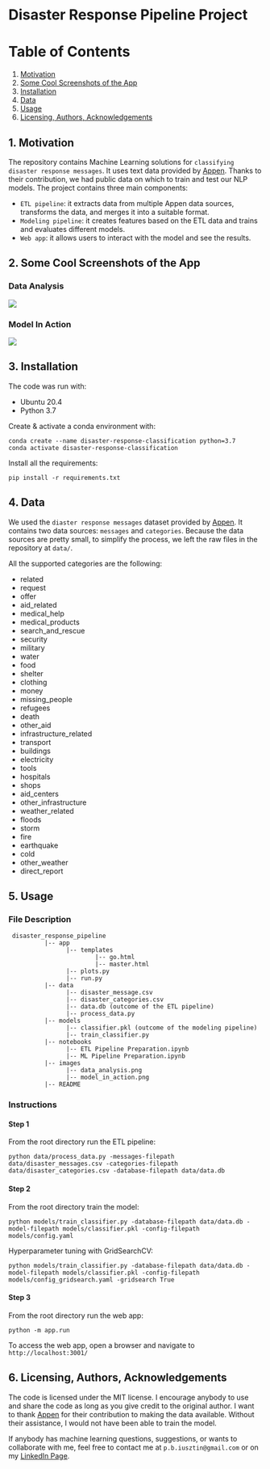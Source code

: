 # Disaster Response Pipeline Project

# Table of Contents
1. [Motivation](#motivation)
2. [Some Cool Screenshots of the App](#screenshots)
3. [Installation](#installation)
4. [Data](#data)
5. [Usage](#usage)
6. [Licensing, Authors, Acknowledgements](#licensing)


## 1. Motivation <a name="motivation"></a>
The repository contains Machine Learning solutions for `classifying disaster response messages`. It uses text data
provided by [Appen](https://appen.com/platform-5/#data_types). Thanks to their contribution, we had public
data on which to train and test our NLP models.
The project contains three main components:
* `ETL pipeline`: it extracts data from multiple Appen data sources, transforms the data, and merges it into a suitable format.
* `Modeling pipeline`: it creates features based on the ETL data and trains and evaluates different models.
* `Web app`: it allows users to interact with the model and see the results.

## 2. Some Cool Screenshots of the App <a name="screenshots"></a>
### Data Analysis
![](images/data_analysis.png)
### Model In Action
![](images/model_in_action.png)

## 3. Installation <a name="installation"></a>
The code was run with:
* Ubuntu 20.4
* Python 3.7

Create & activate a conda environment with:
```shell
conda create --name disaster-response-classification python=3.7
conda activate disaster-response-classification
```
Install all the requirements:
```shell
pip install -r requirements.txt
```

## 4. Data <a name="data"></a>
We used the `diaster response messages` dataset provided by [Appen](https://appen.com/platform-5/#data_types). It contains
two data sources: `messages` and `categories`. Because the data sources are pretty small, to simplify the process, we
left the raw files in the repository at `data/`.

All the supported categories are the following:
* related
* request
* offer
* aid_related
* medical_help
* medical_products
* search_and_rescue
* security
* military
* water
* food
* shelter
* clothing
* money
* missing_people
* refugees
* death
* other_aid
* infrastructure_related
* transport
* buildings
* electricity
* tools
* hospitals
* shops
* aid_centers
* other_infrastructure
* weather_related
* floods
* storm
* fire
* earthquake
* cold
* other_weather
* direct_report

## 5. Usage <a name="usage"></a>
### File Description
```
 disaster_response_pipeline
          |-- app
                |-- templates
                        |-- go.html
                        |-- master.html
                |-- plots.py
                |-- run.py
          |-- data
                |-- disaster_message.csv
                |-- disaster_categories.csv
                |-- data.db (outcome of the ETL pipeline)
                |-- process_data.py
          |-- models
                |-- classifier.pkl (outcome of the modeling pipeline)
                |-- train_classifier.py
          |-- notebooks
                |-- ETL Pipeline Preparation.ipynb
                |-- ML Pipeline Preparation.ipynb
          |-- images
                |-- data_analysis.png
                |-- model_in_action.png
          |-- README
```

### Instructions
#### Step 1
From the root directory run the ETL pipeline:
```shell
python data/process_data.py -messages-filepath data/disaster_messages.csv -categories-filepath data/disaster_categories.csv -database-filepath data/data.db
```
#### Step 2
From the root directory train the model:
```shell
python models/train_classifier.py -database-filepath data/data.db -model-filepath models/classifier.pkl -config-filepath models/config.yaml
```
Hyperparameter tuning with GridSearchCV:
```shell
python models/train_classifier.py -database-filepath data/data.db -model-filepath models/classifier.pkl -config-filepath models/config_gridsearch.yaml -gridsearch True
```
#### Step 3
From the root directory run the web app:
```shell
python -m app.run
```
To access the web app, open a browser and navigate to `http://localhost:3001/`

## 6. Licensing, Authors, Acknowledgements <a name="licensing"></a>
The code is licensed under the MIT license. I encourage anybody to use and share the code as long as you give credit to the original author.
I want to thank [Appen](https://appen.com/platform-5/#data_types) for their contribution to making the data available. Without their assistance, I would not have been able to train the model.

If anybody has machine learning questions, suggestions, or wants to collaborate with me, feel free to contact me at `p.b.iusztin@gmail.com` or on my [LinkedIn Page](https://www.linkedin.com/in/paul-iusztin-7a047814a/).
